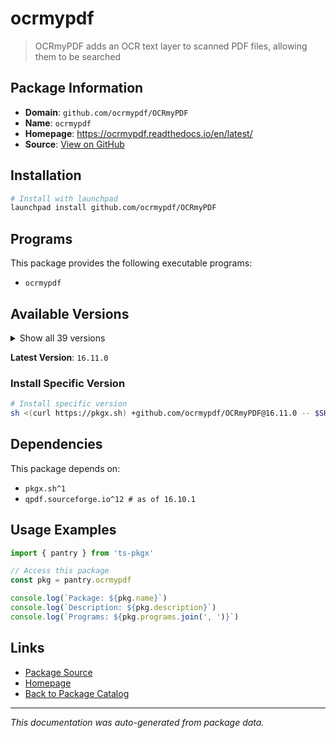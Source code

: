 # ocrmypdf

> OCRmyPDF adds an OCR text layer to scanned PDF files, allowing them to be searched

## Package Information

- **Domain**: `github.com/ocrmypdf/OCRmyPDF`
- **Name**: `ocrmypdf`
- **Homepage**: https://ocrmypdf.readthedocs.io/en/latest/
- **Source**: [View on GitHub](https://github.com/pkgxdev/pantry/tree/main/projects/github.com/ocrmypdf/OCRmyPDF/package.yml)

## Installation

```bash
# Install with launchpad
launchpad install github.com/ocrmypdf/OCRmyPDF
```

## Programs

This package provides the following executable programs:

- `ocrmypdf`

## Available Versions

<details>
<summary>Show all 39 versions</summary>

- `16.11.0`, `16.10.4`, `16.10.3`, `16.10.2`, `16.10.1`
- `16.10.0`, `16.7.0`, `16.6.2`, `16.6.1`, `16.6.0`
- `16.5.0`, `16.4.3`, `16.4.2`, `16.4.1`, `16.4.0`
- `16.3.1`, `16.3.0`, `16.2.0`, `16.1.2`, `16.1.1`
- `16.1.0`, `16.0.4`, `16.0.3`, `16.0.2`, `16.0.1`
- `16.0.0`, `15.4.4`, `15.4.3`, `15.4.2`, `15.4.1`
- `15.4.0`, `15.3.1`, `15.3.0`, `15.2.0`, `15.1.0`
- `15.0.2`, `15.0.1`, `15.0.0`, `14.4.0`

</details>

**Latest Version**: `16.11.0`

### Install Specific Version

```bash
# Install specific version
sh <(curl https://pkgx.sh) +github.com/ocrmypdf/OCRmyPDF@16.11.0 -- $SHELL -i
```

## Dependencies

This package depends on:

- `pkgx.sh^1`
- `qpdf.sourceforge.io^12 # as of 16.10.1`

## Usage Examples

```typescript
import { pantry } from 'ts-pkgx'

// Access this package
const pkg = pantry.ocrmypdf

console.log(`Package: ${pkg.name}`)
console.log(`Description: ${pkg.description}`)
console.log(`Programs: ${pkg.programs.join(', ')}`)
```

## Links

- [Package Source](https://github.com/pkgxdev/pantry/tree/main/projects/github.com/ocrmypdf/OCRmyPDF/package.yml)
- [Homepage](https://ocrmypdf.readthedocs.io/en/latest/)
- [Back to Package Catalog](../../../package-catalog.md)

---

*This documentation was auto-generated from package data.*
